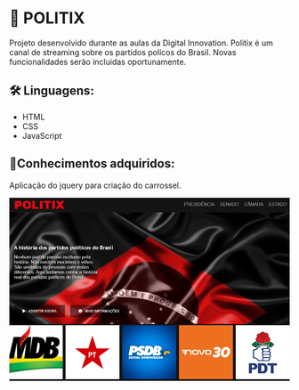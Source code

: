 <h1>  🚀 POLITIX </h1> 

<p>Projeto desenvolvido durante as aulas da Digital Innovation. Politix é um canal de streaming sobre os partidos polícos do Brasil. Novas funcionalidades serão incluidas oportunamente.</p>

 <h2>🛠 Linguagens:</h2>
<ul><li>HTML</li>
    <li>CSS</li>
    <li>JavaScript</li>
</ul>
 
 
<h2>📝Conhecimentos adquiridos:</h2>
 
 <p>Aplicação do jquery para criação do carrossel.</p>
 
 <img src="./img/capa.png" alt="imagem do site">
